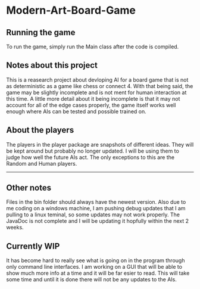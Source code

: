 # Modern-Art-Board-Game
## Running the game
To run the game, simply run the Main class after the code is compiled.

## Notes about this project
This is a reasearch project about devloping AI for a board game that is not as deterministic as a game like chess or connect 4. With that being said, the game may be slightly incomplete and is not ment for human interaction at this time. A little more detail about it being incomplete is that it may not account for all of the edge cases properly, the game itself works well enough where AIs can be tested and possible trained on.

## About the players
The players in the player package are snapshots of different ideas. They will be kept around but probably no longer updated. I will be using them to judge how well the future AIs act. The only exceptions to this are the Random and Human players.

---

## Other notes
Files in the bin folder should always have the newest version. Also due to me coding on a windows machine, I am pushing debug updates that I am pulling to a linux teminal, so some updates may not work properly. The JavaDoc is not complete and I will be updating it hopfully within the next 2 weeks.

## Currently WIP
It has become hard to really see what is going on in the program through only command line interfaces. I am working on a GUI that will be able to show much more info at a time and it will be far esier to read. This will take some time and until it is done there will not be any updates to the AIs.
